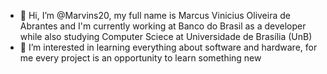 - 👋 Hi, I’m @Marvins20, my full name is Marcus Vinicius Oliveira de Abrantes and I'm currently working at Banco do Brasil as a developer while also studying Computer Sciece at Universidade de Brasília (UnB)
- 👀 I’m interested in learning everything about software and hardware, for me every project is an opportunity to learn something new

<!---
Marvins20/Marvins20 is a ✨ special ✨ repository because its `README.md` (this file) appears on your GitHub profile.
You can click the Preview link to take a look at your changes.
--->
